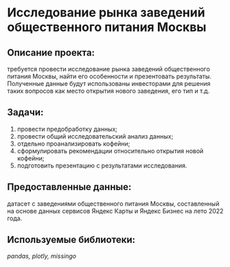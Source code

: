# Исследование рынка заведений общественного питания Москвы


## Описание проекта: 
требуется провести исследование рынка заведений общественного питания Москвы, найти его особенности и презентовать результаты. Полученные данные будут использованы инвесторами для решения таких вопросов как место открытия нового заведения, его тип и т.д. 

## Задачи:
1. провести предобработку данных;
2. провести общий исследовательский анализ данных;
3. отдельно проанализировать кофейни;
4. сформулировать рекомендации относительно открытия новой кофейни;
5. подготовить презентацию с результатами исследования.

## Предоставленные данные:
  датасет с заведениями общественного питания Москвы, составленный на основе данных сервисов Яндекс Карты и Яндекс Бизнес на лето 2022 года.

## Используемые библиотеки:
*pandas, plotly, missingo*